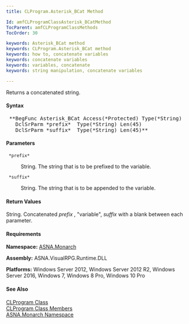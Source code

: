 ```yaml
---
title: CLProgram.Asterisk_BCat Method

Id: amfCLProgramClassAsterisk_BCatMethod
TocParent: amfCLProgramClassMethods
TocOrder: 30

keywords: Asterisk_BCat method
keywords: CLProgram.Asterisk_BCat method
keywords: how to, concatenate variables
keywords: concatenate variables
keywords: variables, concatenate
keywords: string manipulation, concatenate variables

---
```


Returns a concatenated string.

#### Syntax
<pre class="syntax"> **BegFunc Asterisk_BCat Access(*Protected) Type(*String)
   DclSrParm *prefix*  Type(*String) Len(45)
   DclSrParm *suffix*  Type(*String) Len(45)**       </pre>

#### Parameters
<dl>
        <dt>
          <code> *prefix* </code>
        </dt>
        <dd>

String. The string that is to be prefixed to the variable.
</dd>
        <dt>
          <code> *suffix* </code>
        </dt>
        <dd>

String. The string that is to be appended to the variable.
</dd>
</dl>

#### Return Values
String. Concatenated *prefix* , "variable", *suffix* with a blank between each parameter.
<!-- start -->

#### Requirements
**Namespace:** [ASNA.Monarch](amfMonarchNamespace.html)

**Assembly:** ASNA.VisualRPG.Runtime.DLL 

**Platforms:** Windows Server 2012, Windows Server 2012 R2, Windows Server 2016, Windows 7, Windows 8 Pro, Windows 10 Pro
<!-- end -->

#### See Also
[CLProgram Class](amfCLProgramClass.html) <br clear="none" /> [ CLProgram Class Members](amfCLProgramClassMembers.html) <br clear="none" /> [ASNA.Monarch Namespace](amfMonarchNamespace.html) 
